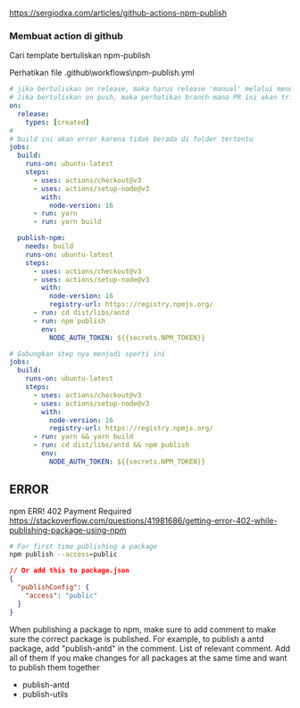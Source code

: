 https://sergiodxa.com/articles/github-actions-npm-publish

### Membuat action di github

Cari template bertuliskan npm-publish

Perhatikan file
.github\workflows\npm-publish.yml

```yml
# jika bertuliskan on release, maka harus release 'manual' melalui menu github.Jangan lupa untuk memberikan tag version number pada saat sebelum melakukan release
# Jika bertuliskan on push, maka perhatikan branch mana PR ini akan trigger
on:
  release:
    types: [created]
#
# build ini akan error karena tidak berada di folder tertentu
jobs:
  build:
    runs-on: ubuntu-latest
    steps:
      - uses: actions/checkout@v3
      - uses: actions/setup-node@v3
        with:
          node-version: 16
      - run: yarn
      - run: yarn build

  publish-npm:
    needs: build
    runs-on: ubuntu-latest
    steps:
      - uses: actions/checkout@v3
      - uses: actions/setup-node@v3
        with:
          node-version: 16
          registry-url: https://registry.npmjs.org/
      - run: cd dist/libs/antd
      - run: npm publish
        env:
          NODE_AUTH_TOKEN: ${{secrets.NPM_TOKEN}}

# Gabungkan step nya menjadi sperti ini
jobs:
  build:
    runs-on: ubuntu-latest
    steps:
      - uses: actions/checkout@v3
      - uses: actions/setup-node@v3
        with:
          node-version: 16
          registry-url: https://registry.npmjs.org/
      - run: yarn && yarn build
      - run: cd dist/libs/antd && npm publish
        env:
          NODE_AUTH_TOKEN: ${{secrets.NPM_TOKEN}}
```

## ERROR

npm ERR! 402 Payment Required
https://stackoverflow.com/questions/41981686/getting-error-402-while-publishing-package-using-npm

```bash
# For first time publishing a package
npm publish --access=public
```

```json
// Or add this to package.json
{
  "publishConfig": {
    "access": "public"
  }
}
```

When publishing a package to npm, make sure to add comment to make sure the correct package is published. For example, to publish a antd package, add "publish-antd" in the comment.
List of relevant comment. Add all of them if you make changes for all packages at the same time and want to publish them together

- publish-antd
- publish-utils
